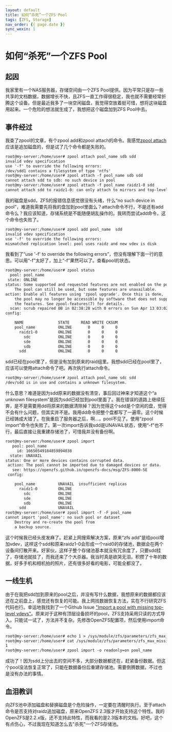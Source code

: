 ```yaml
---
layout: default
title: 如何“杀死”一个ZFS Pool
tags: [ZFS, Storage]
nav_order: {{ page.date }}
sync_wexin: 1
---
```



# 如何“杀死”一个ZFS Pool


## 起因

我家里有一个NAS服务器，存储空间由一个ZFS Pool提供。因为平常只是存一些共享的文档数据，数据增长不快，且ZFS一直工作得很稳定，我也就不需要经常折腾这个设备。但是最近我多了一块空闲磁盘，我觉得空放着挺可惜，想将这块磁盘用起来。一个危险的想法就生成了，我想把这个磁盘加到ZFS Pool中去。


## 事件经过

我查了zpool的文章，有个zpool add和zpool attach的命令。我感觉[zpool attach](https://openzfs.github.io/openzfs-docs/man/v2.3/8/zpool-attach.8.html)应该是追加磁盘的，但是试了几个命令都是失败的。

```txt
root@my-server:/home/user# zpool attach pool_name sdb sdd
invalid vdev specification
use '-f' to override the following errors:
/dev/sdd1 contains a filesystem of type 'ntfs'
root@my-server:/home/user# zpool attach -f pool_name sdb sdd
cannot attach sdd to sdb: no such device in pool
root@my-server:/home/user# zpool attach -f pool_name raidz1-0 sdd
cannot attach sdd to raidz1-0: can only attach to mirrors and top-level disks
```

我的磁盘是sdd，ZFS的报错信息感觉很没有头绪，什么“no such device in pool”，难道我需要先将我的盘加到pool里面么？attach命令不行，不是还有add命令么？我应该知道，存储系统是不能随便胡乱操作的。我转而尝试add命令，这个命令也失败了。

```txt
root@my-server:/home/user# zpool add pool_name  sdd
invalid vdev specification
use '-f' to override the following errors:
mismatched replication level: pool uses raidz and new vdev is disk
```

我看到了“use '-f' to override the following errors”，但没有理解下面一行的意思。可以用“-f”太好了，加上“-f”果然可以了。查看pool的状态。

```txt
root@my-server:/home/user# zpool status
  pool: pool_name
 state: ONLINE
status: Some supported and requested features are not enabled on the pool.
    The pool can still be used, but some features are unavailable.
action: Enable all features using 'zpool upgrade'. Once this is done,
    the pool may no longer be accessible by software that does not support
    the features. See zpool-features(7) for details.
  scan: scrub repaired 0B in 02:38:28 with 0 errors on Sun Apr 13 03:02:29 2025
config:

    NAME               STATE     READ WRITE CKSUM
    pool_name          ONLINE       0     0     0
      raidz1-0         ONLINE       0     0     0
        sdc            ONLINE       0     0     0
        sde            ONLINE       0     0     0
        sdb            ONLINE       0     0     0
      sdd              ONLINE       0     0     0
```

sdd已经在pool里了，但是没有加到原来的raid组里。我想sdd已经在pool里了，应该可以使用attach命令了吧。再次执行attach命令。

```txt
root@my-server:/home/user# zpool attach pool_name sdc sdd
/dev/sdd is in use and contains a unknown filesystem.
```

什么意思？难道是因为sdd原来的数据没有清空，事后回过神来才知道这个“a unknown filesystem”是因为sdd已经加到pool里面了。我在错误的道路上继续狂奔，是不是需要用dd将原来的数据清除掉？因为觉得这个sdd是个空闲的盘，觉得不会有什么问题，但其实并不是。我用dd命令把整个盘都写了一遍零。这个时候已经铸成大错了。在我重启了服务器之后，啊&#x2026;，pool不见了。使用“zpool import”命令也失败了。第一次import告诉我sdd是UNAVAIL状态，使用“-f”也不行，最后直接让我重建存储池了，可惜我并没有备份啊。

```txt
root@my-server:/home/user# zpool import
   pool: pool_name
     id: 16650549184859894038
  state: UNAVAIL
status: One or more devices contains corrupted data.
 action: The pool cannot be imported due to damaged devices or data.
   see: https://openzfs.github.io/openzfs-docs/msg/ZFS-8000-5E
 config:

    pool_name          UNAVAIL  insufficient replicas
      raidz1-0         ONLINE
        sdc            ONLINE
        sde            ONLINE
        sdb            ONLINE
      sdd              UNAVAIL
root@my-server:/home/user# zpool import -f -F pool_name
cannot import 'pool_name': no such pool or dataset
    Destroy and re-create the pool from
    a backup source.
```

这个时候我已经头皮发麻了。赶紧上网搜索解决方案，原来“zfs add”是给pool增加vdev，这样这个sdd和原来raidz1-0会形成一个raid0的存储池，数据会在两个设备间打散开来。好家伙，这样子整个存储池基本就没有冗余度了，只要sdd挂了，存储池就挂了，而我还来了个大杀器。我当时真是欲哭无泪，积攒了十年的数据，好多手机和相机拍的照片，还有很多好看的电影，可能全都没了。


## 一线生机

由于在我把sdd加到原来的pool之后，并没有写什么数据，我想原来的数据都应该还在之前盘上，感觉还有恢复的可能。我上网找数据恢复方法，实在不行研究ZFS代码也行。幸运地我找到了一个Github Issue ["Import a pool with missing top-level vdevs"](https://github.com/openzfs/zfs/issues/852)。原来对于这种有顶层设备损坏的pool，ZFS支持采用只读的方式导入。只能试一试了，方法并不复杂。先修改OpenZFS配置项，然后使用import命令。

```txt
root@my-server:/home/user# echo 1 > /sys/module/zfs/parameters/zfs_max_missing_tvds
root@my-server:/home/user# cat /sys/module/zfs/parameters/zfs_max_missing_tvds
1
root@my-server:/home/user# zpool import -o readonly=on pool_name
```

成功了！因为sdd上分出去的空间不多，大部分数据都还在，赶紧备份数据。但这个pool没法恢复正常了，只能在数据备份后重建存储池。需要倒腾数据，不过也是没有办法的事情。


## 血泪教训

向ZFS池中添加磁盘和替换磁盘是个危险操作，一定要在清醒时执行。至于attach命令是否支持对raidz追加磁盘，原来OpenZFS 2.3版才开始支持这个特性。我的OpenZFS是2.2.x版，还不支持此特性，而我看的是2.3版本的文档。好吧，这个有点伤心，不过我现在知道怎么去"杀死"一个ZFS存储池。
